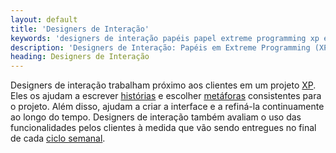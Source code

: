 ```yaml
---
layout: default
title: 'Designers de Interação'
keywords: 'designers de interação papéis papel extreme programming xp extrema'
description: 'Designers de Interação: Papéis em Extreme Programming (XP)'
heading: Designers de Interação
---
```

Designers de interação trabalham próximo aos clientes em um projeto [XP][]. Eles os ajudam a escrever [histórias][h] e escolher [metáforas][m] consistentes para o projeto. Além disso, ajudam a criar a interface e a refiná-la continuamente ao longo do tempo. Designers de interação também avaliam o uso das funcionalidades pelos clientes à medida que vão sendo entregues no final de cada [ciclo semanal][cs].

[XP]:		/xp
[h]:		/xp/praticas/historias
[cs]:		/xp/praticas/ciclo_semanal
[m]:		/xp/praticas/metafora
